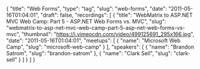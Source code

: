 {
  "title": "Web Forms",
  "type": "tag",
  "slug": "web-forms",
  "date": "2011-05-16T01:04:01",
  "draft": false,
  "recordings": [
    {
      "title": "WebMatrix to ASP.NET MVC Web Camp: Part 5 - ASP.NET Web Forms vs. MVC",
      "slug": "webmatrix-to-asp-net-mvc-web-camp-part-5-asp-net-web-forms-vs-mvc",
      "thumbnail": "https://i.vimeocdn.com/video/499125691_295x166.jpg",
      "date": "2011-05-16T01:04:01",
      "meetups": [
        {
          "name": "Microsoft Web Camp",
          "slug": "microsoft-web-camp"
        }
      ],
      "speakers": [
        {
          "name": "Brandon Satrom",
          "slug": "brandon-satrom"
        },
        {
          "name": "Clark Sell",
          "slug": "clark-sell"
        }
      ]
    }
  ]
}
